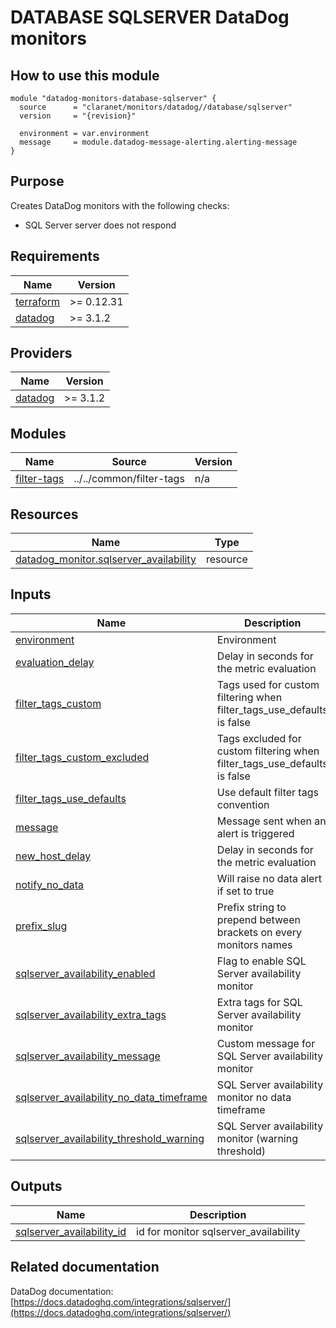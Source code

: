 # DATABASE SQLSERVER DataDog monitors

## How to use this module

```hcl
module "datadog-monitors-database-sqlserver" {
  source      = "claranet/monitors/datadog//database/sqlserver"
  version     = "{revision}"

  environment = var.environment
  message     = module.datadog-message-alerting.alerting-message
}

```

## Purpose

Creates DataDog monitors with the following checks:

- SQL Server server does not respond

## Requirements

| Name | Version |
|------|---------|
| <a name="requirement_terraform"></a> [terraform](#requirement\_terraform) | >= 0.12.31 |
| <a name="requirement_datadog"></a> [datadog](#requirement\_datadog) | >= 3.1.2 |

## Providers

| Name | Version |
|------|---------|
| <a name="provider_datadog"></a> [datadog](#provider\_datadog) | >= 3.1.2 |

## Modules

| Name | Source | Version |
|------|--------|---------|
| <a name="module_filter-tags"></a> [filter-tags](#module\_filter-tags) | ../../common/filter-tags | n/a |

## Resources

| Name | Type |
|------|------|
| [datadog_monitor.sqlserver_availability](https://registry.terraform.io/providers/DataDog/datadog/latest/docs/resources/monitor) | resource |

## Inputs

| Name | Description | Type | Default | Required |
|------|-------------|------|---------|:--------:|
| <a name="input_environment"></a> [environment](#input\_environment) | Environment | `string` | n/a | yes |
| <a name="input_evaluation_delay"></a> [evaluation\_delay](#input\_evaluation\_delay) | Delay in seconds for the metric evaluation | `number` | `15` | no |
| <a name="input_filter_tags_custom"></a> [filter\_tags\_custom](#input\_filter\_tags\_custom) | Tags used for custom filtering when filter\_tags\_use\_defaults is false | `string` | `"*"` | no |
| <a name="input_filter_tags_custom_excluded"></a> [filter\_tags\_custom\_excluded](#input\_filter\_tags\_custom\_excluded) | Tags excluded for custom filtering when filter\_tags\_use\_defaults is false | `string` | `""` | no |
| <a name="input_filter_tags_use_defaults"></a> [filter\_tags\_use\_defaults](#input\_filter\_tags\_use\_defaults) | Use default filter tags convention | `string` | `"true"` | no |
| <a name="input_message"></a> [message](#input\_message) | Message sent when an alert is triggered | `any` | n/a | yes |
| <a name="input_new_host_delay"></a> [new\_host\_delay](#input\_new\_host\_delay) | Delay in seconds for the metric evaluation | `number` | `300` | no |
| <a name="input_notify_no_data"></a> [notify\_no\_data](#input\_notify\_no\_data) | Will raise no data alert if set to true | `bool` | `true` | no |
| <a name="input_prefix_slug"></a> [prefix\_slug](#input\_prefix\_slug) | Prefix string to prepend between brackets on every monitors names | `string` | `""` | no |
| <a name="input_sqlserver_availability_enabled"></a> [sqlserver\_availability\_enabled](#input\_sqlserver\_availability\_enabled) | Flag to enable SQL Server availability monitor | `string` | `"true"` | no |
| <a name="input_sqlserver_availability_extra_tags"></a> [sqlserver\_availability\_extra\_tags](#input\_sqlserver\_availability\_extra\_tags) | Extra tags for SQL Server availability monitor | `list(string)` | `[]` | no |
| <a name="input_sqlserver_availability_message"></a> [sqlserver\_availability\_message](#input\_sqlserver\_availability\_message) | Custom message for SQL Server availability monitor | `string` | `""` | no |
| <a name="input_sqlserver_availability_no_data_timeframe"></a> [sqlserver\_availability\_no\_data\_timeframe](#input\_sqlserver\_availability\_no\_data\_timeframe) | SQL Server availability monitor no data timeframe | `string` | `10` | no |
| <a name="input_sqlserver_availability_threshold_warning"></a> [sqlserver\_availability\_threshold\_warning](#input\_sqlserver\_availability\_threshold\_warning) | SQL Server availability monitor (warning threshold) | `string` | `3` | no |

## Outputs

| Name | Description |
|------|-------------|
| <a name="output_sqlserver_availability_id"></a> [sqlserver\_availability\_id](#output\_sqlserver\_availability\_id) | id for monitor sqlserver\_availability |
## Related documentation

DataDog documentation: [https://docs.datadoghq.com/integrations/sqlserver/](https://docs.datadoghq.com/integrations/sqlserver/)
